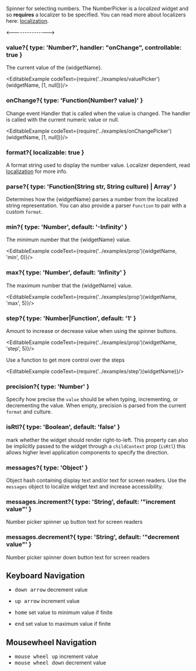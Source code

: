 
Spinner for selecting numbers. The NumberPicker is a _localized_ widget and so __requires__ a localizer to
be specified.  You can read more about localizers here: [localization](i18n).

<--------------->

### value?{ type: 'Number?', handler: "onChange", controllable: true }

The current value of the {widgetName}.

<EditableExample codeText={require('../examples/valuePicker')(widgetName, [1, null])}/>

### onChange?{ type: 'Function(Number? value)' }

Change event Handler that is called when the value is changed. The handler is called with the
current numeric value or null.

<EditableExample codeText={require('../examples/onChangePicker')(widgetName, [1, null])}/>

### format?{ localizable: true }

A format string used to display the number value. Localizer dependent, read [localization](i18n) for more info.

### parse?{ type: 'Function(String str, String culture) | Array<String>' }

Determines how the {widgetName} parses a number from the localized string representation.
You can also provide a parser `Function` to pair with a custom `format`.

### min?{ type: 'Number', default: '-Infinity' }

  The minimum number that the {widgetName} value.

<EditableExample codeText={require('../examples/prop')(widgetName, 'min', 0)}/>

### max?{ type: 'Number', default: 'Infinity' }

The maximum number that the {widgetName} value.

<EditableExample codeText={require('../examples/prop')(widgetName, 'max', 5)}/>

### step?{ type: 'Number|Function', default: '1' }

Amount to increase or decrease value when using the spinner buttons.

<EditableExample codeText={require('../examples/prop')(widgetName, 'step', 5)}/>

Use a function to get more control over the steps

<EditableExample codeText={require('../examples/step')(widgetName)}/>

### precision?{ type: 'Number' }

Specify how precise the `value` should be when typing, incrementing, or decrementing the value. When empty, precision
is parsed from the current `format` and culture.

### isRtl?{ type: 'Boolean', default: 'false' }

mark whether the widget should render right-to-left. This property can also be implicitly passed to the widget through
a `childContext` prop (`isRtl`) this allows higher level application components to specify the direction.

### messages?{ type: 'Object' }

Object hash containing display text and/or text for screen readers. Use the `messages` object to
localize widget text and increase accessibility.

### messages.increment?{ type: 'String', default: '"increment value"' }

Number picker spinner up button text for screen readers

### messages.decrement?{ type: 'String', default: '"decrement value"' }
Number picker spinner down button text for screen readers

## Keyboard Navigation

- <kbd>down arrow</kbd> decrement value
- <kbd>up arrow</kbd> increment value

- <kbd>home</kbd> set value to minimum value if finite
- <kbd>end</kbd> set value to maximum value if finite

## Mousewheel Navigation

- <kbd>mouse wheel up</kbd> increment value
- <kbd>mouse wheel down</kbd> decrement value
